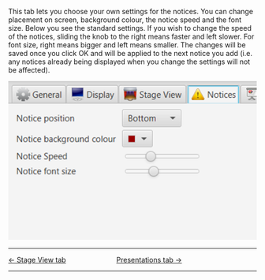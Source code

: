 This tab lets you choose your own settings for the notices. You can
change placement on screen, background colour, the notice speed and the
font size. Below you see the standard settings. If you wish to change
the speed of the notices, sliding the knob to the right means faster and
left slower. For font size, right means bigger and left means smaller.
The changes will be saved once you click OK and will be applied to the
next notice you add (i.e. any notices already being displayed when you
change the settings will not be affected).

![<File:Quelea> manual-e-077.png](Quelea_manual-e-077.png
"File:Quelea manual-e-077.png")

-----



[← Stage View tab](Stage_View_tab.md "Stage View tab")
&nbsp;&nbsp;&nbsp;&nbsp;&nbsp;&nbsp;&nbsp;&nbsp;&nbsp;&nbsp;&nbsp;&nbsp;&nbsp;&nbsp;&nbsp;&nbsp;&nbsp;&nbsp;&nbsp;&nbsp;&nbsp;&nbsp;&nbsp;&nbsp; [Presentations tab
→](Presentations_tab.md "Presentations tab")

---
